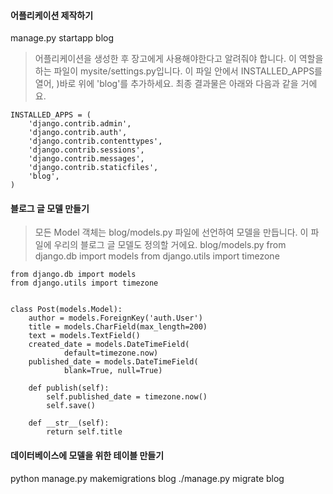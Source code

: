 #### 어플리케이션 제작하기
manage.py startapp blog
> 어플리케이션을 생성한 후 장고에게 사용해야한다고 알려줘야 합니다. 이 역할을 하는 파일이 mysite/settings.py입니다. 이 파일 안에서 INSTALLED_APPS를 열어, )바로 위에 'blog'를 추가하세요. 최종 결과물은 아래와 다음과 같을 거에요.

    INSTALLED_APPS = (
        'django.contrib.admin',
        'django.contrib.auth',
        'django.contrib.contenttypes',
        'django.contrib.sessions',
        'django.contrib.messages',
        'django.contrib.staticfiles',
        'blog',
    )
#### 블로그 글 모델 만들기
> 모든 Model 객체는 blog/models.py 파일에 선언하여 모델을 만듭니다. 이 파일에 우리의 블로그 글 모델도 정의할 거에요.
blog/models.py
from django.db import models
from django.utils import timezone
```
from django.db import models
from django.utils import timezone


class Post(models.Model):
    author = models.ForeignKey('auth.User')
    title = models.CharField(max_length=200)
    text = models.TextField()
    created_date = models.DateTimeField(
            default=timezone.now)
    published_date = models.DateTimeField(
            blank=True, null=True)

    def publish(self):
        self.published_date = timezone.now()
        self.save()

    def __str__(self):
        return self.title
```

#### 데이터베이스에 모델을 위한 테이블 만들기
python manage.py makemigrations blog
./manage.py migrate blog
